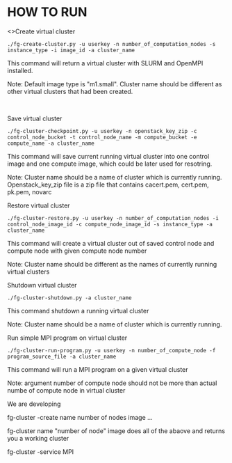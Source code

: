 HOW TO RUN
==========

<p><>Create virtual cluster</p>
<pre><code>./fg-create-cluster.py -u userkey -n number_of_computation_nodes -s instance_type -i image_id -a cluster_name</code></pre>
<p>This command will return a virtual cluster with SLURM and OpenMPI installed.</p> 
<p>Note: Default image type is "m1.small". Cluster name should be different as other virtual clusters that had been created.</p> 
<br>
<P>Save virtual cluster</p>
<pre><code>./fg-cluster-checkpoint.py -u userkey -n openstack_key_zip -c control_node_bucket -t control_node_name -m compute_bucket -e compute_name -a cluster_name</code></pre>
<p>This command will save current running virtual cluster into one control image and one compute image, which could be later used for resotring.</p>
<p>Note: Cluster name should be a name of cluster which is currently running. Openstack_key_zip file is a zip file that contains cacert.pem, cert.pem, pk.pem, novarc</p>
<p></p>
<p>Restore virtual cluster</p>
<pre><code>./fg-cluster-restore.py -u userkey -n number_of_computation_nodes -i control_node_image_id -c compute_node_image_id -s instance_type -a cluster_name</code></pre>
<p>This command will create a virtual cluster out of saved control node and compute node with given compute node number</p>
<p>Note: Cluster name should be different as the names of currently running virtual clusters</p>
<p></p>
<p>Shutdown virtual cluster</p>
<pre><code>./fg-cluster-shutdown.py -a cluster_name</code></pre>
<p>This command shutdown a running virtual cluster</p>
<p>Note: Cluster name should be a name of cluster which is currently running.</p>
<p></p>
<p>Run simple MPI program on virtual cluster</p>
<pre><code>./fg-cluster-run-program.py -u userkey -n number_of_compute_node -f program_source_file -a cluster_name</code></pre>
<p>This command will run a MPI program on a given virtual cluster</p>
<p>Note: argument number of compute node should not be more than actual numbe of compute node in virtual cluster</p> 
<p></p>


We are developing

fg-cluster -create name number of nodes image
...


fg-cluster name "number of node" image
   does all of the abaove and returns you a working cluster


fg-cluster -service MPI





